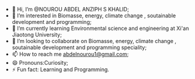 - 👋 Hi, I’m @NOUROU ABDEL ANZIPH S KHALID;
- 👀 I’m interested in Biomasse, energy, climate change , soutainable development and programming;
- 🌱 I’m currently learning Environmental science and engineering at Xi'an Jiaotong University;
- 💞️ I’m looking to collaborate on Biomasse, energy, climate change , soutainable development and programming speciality;
- 📫 How to reach me abdelnourou1@gmail.com;
- 😄 Pronouns:Curiosity;
- ⚡ Fun fact: Learning and Programming.

<!---
NOUROU ABDEL ANZIPH S KHALID/NOUROU ABDEL ANZIPH S KHALID is a ✨ special ✨ repository because its `README.md` (this file) appears on your GitHub profile.
You can click the Preview link to take a look at your changes.
--->

